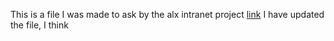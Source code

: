 This is a file I was made to ask by the alx intranet project [link](https://alx-intranet.hbtn.io/projects/1106)
I have updated the file, I think
